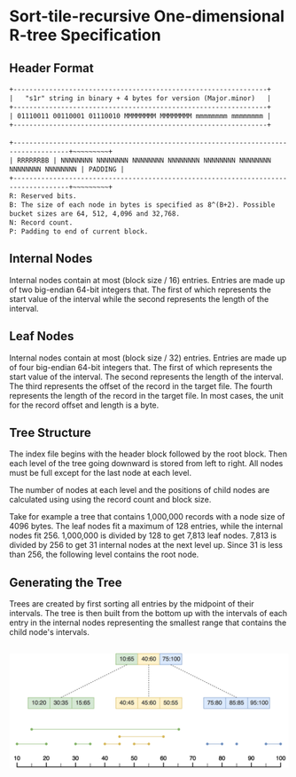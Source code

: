 # Sort-tile-recursive One-dimensional R-tree Specification

## Header Format
```
+----------------------------------------------------------------+
|   "s1r" string in binary + 4 bytes for version (Major.minor)   |
+----------------------------------------------------------------+
| 01110011 00110001 01110010 MMMMMMMM MMMMMMMM mmmmmmmm mmmmmmmm |
+----------------------------------------------------------------+

+------------------------------------------------------------------------------------+~~~~~~~~~+
| RRRRRRBB | NNNNNNNN NNNNNNNN NNNNNNNN NNNNNNNN NNNNNNNN NNNNNNNN NNNNNNNN NNNNNNNN | PADDING |
+------------------------------------------------------------------------------------+~~~~~~~~~+
R: Reserved bits.
B: The size of each node in bytes is specified as 8^(B+2). Possible bucket sizes are 64, 512, 4,096 and 32,768.
N: Record count.
P: Padding to end of current block.
```

## Internal Nodes
Internal nodes contain at most (block size / 16) entries. Entries are made up of two big-endian 64-bit integers that. The first of which represents the start value of the interval while the second represents the length of the interval.

## Leaf Nodes
Internal nodes contain at most (block size / 32) entries. Entries are made up of four big-endian 64-bit integers that. The first of which represents the start value of the interval. The second represents the length of the interval. The third represents the offset of the record in the target file. The fourth represents the length of the record in the target file. In most cases, the unit for the record offset and length is a byte.

## Tree Structure
The index file begins with the header block followed by the root block. Then each level of the tree going downward is stored from left to right. All nodes must be full except for the last node at each level.

The number of nodes at each level and the positions of child nodes are calculated using using the record count and block size.

Take for example a tree that contains 1,000,000 records with a node size of 4096 bytes. The leaf nodes fit a maximum of 128 entries, while the internal nodes fit 256. 1,000,000 is divided by 128 to get 7,813 leaf nodes. 7,813 is divided by 256 to get 31 internal nodes at the next level up. Since 31 is less than 256, the following level contains the root node.    

## Generating the Tree
Trees are created by first sorting all entries by the midpoint of their intervals. The tree is then built from the bottom up with the intervals of each entry in the internal nodes representing the smallest range that contains the child node's intervals. 

##

![title](s1r_diagram.png)